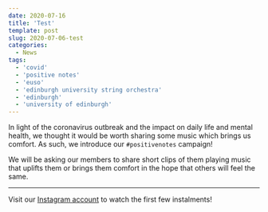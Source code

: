 ```yaml
---
date: 2020-07-16
title: 'Test'
template: post
slug: 2020-07-06-test
categories:
  - News
tags:
  - 'covid'
  - 'positive notes'
  - 'euso'
  - 'edinburgh university string orchestra'
  - 'edinburgh'
  - 'university of edinburgh'
---
```


In light of the coronavirus outbreak and the impact on daily life and mental health, we thought it would be worth sharing some music which brings us comfort.
As such, we introduce our `#positivenotes` campaign!

We will be asking our members to share short clips of them playing music that uplifts them or brings them comfort in the hope that others will feel the same.

---

Visit our [Instagram account](https://www.instagram.com/edinstrings/) to watch the first few instalments!